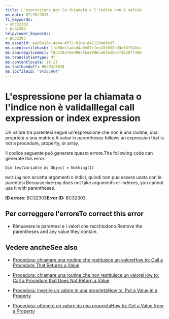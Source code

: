 ```yaml
---
title: L'espressione per la chiamata o l'indice non è valida
ms.date: 07/20/2015
f1_keywords:
- vbc32303
- bc32303
helpviewer_keywords:
- BC32303
ms.assetid: eed6a16e-4a44-4f72-b1de-d4212940da37
ms.openlocfilehash: 1fd88ec1adcd4a9e07c1ee43f032cd3e33f541dc
ms.sourcegitcommit: f8c270376ed905f6a8896ce0fe25b4f4b38ff498
ms.translationtype: MT
ms.contentlocale: it-IT
ms.lasthandoff: 06/04/2020
ms.locfileid: "84385964"
---
```

# <a name="illegal-call-expression-or-index-expression"></a><span data-ttu-id="89e85-102">L'espressione per la chiamata o l'indice non è valida</span><span class="sxs-lookup"><span data-stu-id="89e85-102">Illegal call expression or index expression</span></span>
<span data-ttu-id="89e85-103">Un valore tra parentesi segue un'espressione che non è una routine, una proprietà o una matrice.</span><span class="sxs-lookup"><span data-stu-id="89e85-103">A value in parentheses follows an expression that is not a procedure, property, or array.</span></span>  
  
 <span data-ttu-id="89e85-104">Il codice seguente può generare questo errore.</span><span class="sxs-lookup"><span data-stu-id="89e85-104">The following code can generate this error.</span></span>  
  
 `Dim testVariable As Object = Nothing(1)`  
  
 <span data-ttu-id="89e85-105">`Nothing` non accetta argomenti o indici, quindi non può essere usata con le parentesi.</span><span class="sxs-lookup"><span data-stu-id="89e85-105">Because `Nothing` does not take arguments or indexes, you cannot use it with parentheses.</span></span>  
  
 <span data-ttu-id="89e85-106">**ID errore:** BC32303</span><span class="sxs-lookup"><span data-stu-id="89e85-106">**Error ID:** BC32303</span></span>  
  
## <a name="to-correct-this-error"></a><span data-ttu-id="89e85-107">Per correggere l'errore</span><span class="sxs-lookup"><span data-stu-id="89e85-107">To correct this error</span></span>  
  
- <span data-ttu-id="89e85-108">Rimuovere le parentesi e i valori che racchiudono.</span><span class="sxs-lookup"><span data-stu-id="89e85-108">Remove the parentheses and any value they contain.</span></span>  
  
## <a name="see-also"></a><span data-ttu-id="89e85-109">Vedere anche</span><span class="sxs-lookup"><span data-stu-id="89e85-109">See also</span></span>

- [<span data-ttu-id="89e85-110">Procedura: chiamare una routine che restituisce un valore</span><span class="sxs-lookup"><span data-stu-id="89e85-110">How to: Call a Procedure That Returns a Value</span></span>](../programming-guide/language-features/procedures/how-to-call-a-procedure-that-returns-a-value.md)
- [<span data-ttu-id="89e85-111">Procedura: chiamare una routine che non restituisce un valore</span><span class="sxs-lookup"><span data-stu-id="89e85-111">How to: Call a Procedure that Does Not Return a Value</span></span>](../programming-guide/language-features/procedures/how-to-call-a-procedure-that-does-not-return-a-value.md)

- [<span data-ttu-id="89e85-112">Procedura: inserire un valore in una proprietà</span><span class="sxs-lookup"><span data-stu-id="89e85-112">How to: Put a Value in a Property</span></span>](../programming-guide/language-features/procedures/how-to-put-a-value-in-a-property.md)
- [<span data-ttu-id="89e85-113">Procedura: ottenere un valore da una proprietà</span><span class="sxs-lookup"><span data-stu-id="89e85-113">How to: Get a Value from a Property</span></span>](../programming-guide/language-features/procedures/how-to-get-a-value-from-a-property.md)
